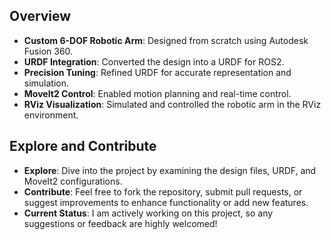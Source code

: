 ## Overview

- **Custom 6-DOF Robotic Arm**: Designed from scratch using Autodesk Fusion 360.
- **URDF Integration**: Converted the design into a URDF for ROS2.
- **Precision Tuning**: Refined URDF for accurate representation and simulation.
- **MoveIt2 Control**: Enabled motion planning and real-time control.
- **RViz Visualization**: Simulated and controlled the robotic arm in the RViz environment.

## Explore and Contribute

- **Explore**: Dive into the project by examining the design files, URDF, and MoveIt2 configurations.
- **Contribute**: Feel free to fork the repository, submit pull requests, or suggest improvements to enhance functionality or add new features.
- **Current Status**: I am actively working on this project, so any suggestions or feedback are highly welcomed!


